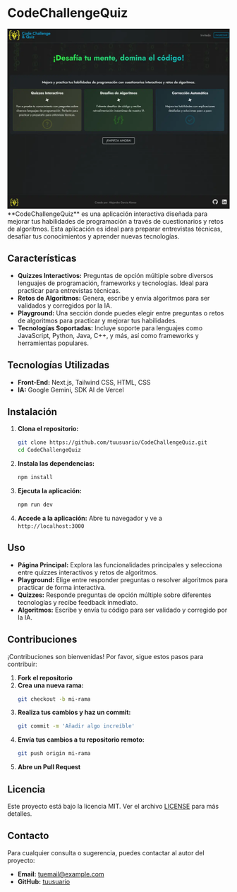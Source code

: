 # CodeChallengeQuiz

<img src="https://raw.githubusercontent.com/AletzMan/ImagesStorage/main/code_challenge/Screenshot%202024-08-06%20033249.webp" alt="Vista Principal" width="600"/>
**CodeChallengeQuiz** es una aplicación interactiva diseñada para mejorar tus habilidades de programación a través de cuestionarios y retos de algoritmos. Esta aplicación es ideal para preparar entrevistas técnicas, desafiar tus conocimientos y aprender nuevas tecnologías.

## Características

- **Quizzes Interactivos:** Preguntas de opción múltiple sobre diversos lenguajes de programación, frameworks y tecnologías. Ideal para practicar para entrevistas técnicas.
- **Retos de Algoritmos:** Genera, escribe y envía algoritmos para ser validados y corregidos por la IA.
- **Playground:** Una sección donde puedes elegir entre preguntas o retos de algoritmos para practicar y mejorar tus habilidades.
- **Tecnologías Soportadas:** Incluye soporte para lenguajes como JavaScript, Python, Java, C++, y más, así como frameworks y herramientas populares.

## Tecnologías Utilizadas

- **Front-End:** Next.js, Tailwind CSS, HTML, CSS
- **IA:** Google Gemini, SDK AI de Vercel

## Instalación

1. **Clona el repositorio:**
    ```sh
    git clone https://github.com/tuusuario/CodeChallengeQuiz.git
    cd CodeChallengeQuiz
    ```

2. **Instala las dependencias:**
    ```sh
    npm install
    ```

3. **Ejecuta la aplicación:**
    ```sh
    npm run dev
    ```

4. **Accede a la aplicación:**
    Abre tu navegador y ve a `http://localhost:3000`

## Uso

- **Página Principal:** Explora las funcionalidades principales y selecciona entre quizzes interactivos y retos de algoritmos.
- **Playground:** Elige entre responder preguntas o resolver algoritmos para practicar de forma interactiva.
- **Quizzes:** Responde preguntas de opción múltiple sobre diferentes tecnologías y recibe feedback inmediato.
- **Algoritmos:** Escribe y envía tu código para ser validado y corregido por la IA.

## Contribuciones

¡Contribuciones son bienvenidas! Por favor, sigue estos pasos para contribuir:

1. **Fork el repositorio**
2. **Crea una nueva rama:**
    ```sh
    git checkout -b mi-rama
    ```
3. **Realiza tus cambios y haz un commit:**
    ```sh
    git commit -m 'Añadir algo increíble'
    ```
4. **Envía tus cambios a tu repositorio remoto:**
    ```sh
    git push origin mi-rama
    ```
5. **Abre un Pull Request**

## Licencia

Este proyecto está bajo la licencia MIT. Ver el archivo [LICENSE](LICENSE) para más detalles.

## Contacto

Para cualquier consulta o sugerencia, puedes contactar al autor del proyecto:

- **Email:** [tuemail@example.com](mailto:tuemail@example.com)
- **GitHub:** [tuusuario](https://github.com/tuusuario)
